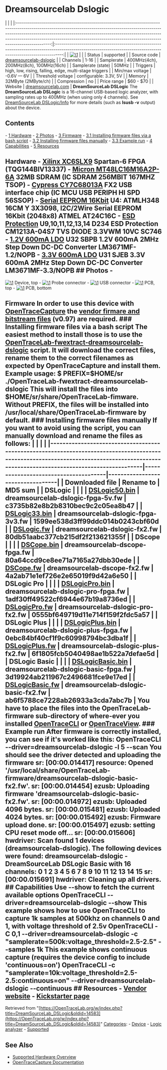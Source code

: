 # Dreamsourcelab Dslogic

| | | |:-----------------------------------------------------------------------------------------------------------------------------------------------------------------------------------------------------------------------------------------------------------------------------------------------------------------------------------------:|:----------------------------------------------------------------------------------------------------------------------------------------------------------------:| | [![\1](../../assets/hardware/general/\2)](./File:DSLogic.png.html) | | | Status | supported | | Source code | [dreamsourcelab-dslogic](http://github.com/OpenTraceLab/?p=OpenTraceCapture.git;a=tree;f=src/hardware/dreamsourcelab-dslogic) | | Channels | 1-16 | | Samplerate | 400MHz(4ch), 200MHz(8ch), 100MHz(16ch) | | Samplerate (state) | 50MHz | | Triggers | high, low, rising, falling, edge, multi-stage triggers | | Min/max voltage | -0.6V — 6V | | Threshold voltage | configurable: 3.3V, 5V | | Memory | 32MByte (2MByte/ch) | | Compression | no | | Price range | \$60 - \$70 | | Website | [dreamsourcelab.com](http://www.dreamsourcelab.com/dslogic.html) | **DreamSourceLab DSLogic** The **DreamSourceLab DSLogic** is a 16-channel USB-based logic analyzer, with sampling rates up to 400MHz (when using only 4 channels). See [DreamSourceLab DSLogic/Info](DreamSourceLab_DSLogic/Info.html "DreamSourceLab DSLogic/Info") for more details (such as **lsusb -v** output) about the device. 
## Contents 
\- [1 Hardware](DreamSourceLab_DSLogic.html#Hardware) \- [2 Photos](DreamSourceLab_DSLogic.html#Photos) \- [3 Firmware](DreamSourceLab_DSLogic.html#Firmware) \- [3.1 Installing firmware files via a bash script](DreamSourceLab_DSLogic.html#Installing_firmware_files_via_a_bash_script) \- [3.2 Installing firmware files manually](DreamSourceLab_DSLogic.html#Installing_firmware_files_manually) \- [3.3 Example run](DreamSourceLab_DSLogic.html#Example_run) \- [4 Capabilities](DreamSourceLab_DSLogic.html#Capabilities) \- [5 Resources](DreamSourceLab_DSLogic.html#Resources) 
## Hardware \- [Xilinx XC6SLX9](http://www.xilinx.com/products/silicon-devices/fpga/spartan-6/) Spartan-6 FPGA (TQG144BIV13337) \- [Micron MT48LC16M16A2P-6A](http://www.micron.com/-/media/Documents/Products/Data%20Sheet/DRAM/256Mb_sdr.pdf) 32MB SDRAM (IC SDRAM 256MBIT 167MHZ TSOP) \- [Cypress CY7C68013A](http://www.cypress.com/?mpn=CY7C68013A-56PVXC) FX2 USB interface chip (IC MCU USB PERIPH HI SPD 56SSOP) \- [Serial EEPROM 16Kbit](http://www.atmel.com/Images/Atmel-8719-SEEPROM-AT24C16C-Datasheet.pdf) U4: ATMLH348 16CM Y 3X3098, I2C/2Wire Serial EEPROM 16Kbit (2048x8) ATMEL AT24C16C \- [ESD Protection](http://www.onsemi.com/pub_link/Collateral/CM1213A.PDF) U9,10,11,12,13,14 D234 ESD Protection CM1213A-04S7 TVS DIODE 3.3VWM 10VC SC746 \- [1.2V 600mA LDO](http://www.ti.com/lit/ds/symlink/lm3671.pdf) U32 SBPB 1.2V 600mA 2MHz Step Down DC-DC Converter LM3671MF-1.2/NOPB \- [3.3V 600mA LDO](http://www.ti.com/lit/ds/symlink/lm3671.pdf) U31 SJEB 3.3V 600mA 2MHz Step Down DC-DC Converter LM3671MF-3.3/NOPB ## Photos \- 
[![\1](../../assets/hardware/general/\2)](./File:DSLogic.png.html)
Device, top
\- 
[![\1](../../assets/hardware/general/\2)](./File:DSLogic_connector.jpg.html)
Probe connector
\- 
[![\1](../../assets/hardware/general/\2)](./File:DSLogic_USB.jpg.html)
USB connector
\- 
[![\1](../../assets/hardware/general/\2)](./File:DSLogic_PCB_front.jpg.html)
PCB, top
\- 
[![\1](../../assets/hardware/general/\2)](./File:DSLogic_PCB_back.jpg.html)
PCB, bottom
## Firmware In order to use this device with [OpenTraceCapture](OpenTraceCapture.html "OpenTraceCapture") the [vendor firmare and bitstream files](https://github.com/DreamSourceLab/DSView/raw/886b847c21c606df3138ce7ad8f8e8c363ee758b/DSView/res) (v0.97) are required. ### Installing firmware files via a bash script The easiest method to install those is to use the [OpenTraceLab-fwextract-dreamsourcelab-dslogic](http://github.com/OpenTraceLab/?p=OpenTraceLab-util.git;a=blob;f=firmware/dreamsourcelab-dslogic/OpenTraceLab-fwextract-dreamsourcelab-dslogic) script. It will download the correct files, rename them to the correct filenames as expected by OpenTraceCapture and install them. **Example usage**:  $ PREFIX=$HOME/sr ./OpenTraceLab-fwextract-dreamsourcelab-dslogic  This will install the files into **\$HOME/sr/share/OpenTraceLab-fimware**. Without **PREFIX**, the files will be installed into **/usr/local/share/OpenTraceLab-firmware** by default. ### Installing firmware files manually If you want to avoid using the script, you can **manually download and rename** the files as follows: | | | | |---------------------------------------------------------------------------------------------------------------------------------------------------------------------------------------|--------------------------------------|----------------------------------| | Downloaded file | Rename to | MD5 sum | | DSLogic | | | | [DSLogic50.bin](https://github.com/DreamSourceLab/DSView/raw/886b847c21c606df3138ce7ad8f8e8c363ee758b/DSView/res/DSLogic50.bin) | dreamsourcelab-dslogic-fpga-5v.fw | c3735b82e8b2b8310bec9c2c05ea8b47 | | [DSLogic33.bin](https://github.com/DreamSourceLab/DSView/raw/886b847c21c606df3138ce7ad8f8e8c363ee758b/DSView/res/DSLogic33.bin) | dreamsourcelab-dslogic-fpga-3v3.fw | 1599ee538d3ff99ddc014b0243cbf60d | | [DSLogic.fw](https://github.com/DreamSourceLab/DSView/raw/886b847c21c606df3138ce7ad8f8e8c363ee758b/DSView/res/DSLogic.fw) | dreamsourcelab-dslogic-fx2.fw | 80db51aabc377cb215df2f213621355f | | DScope | | | | [DSCope.bin](https://github.com/DreamSourceLab/DSView/raw/886b847c21c606df3138ce7ad8f8e8c363ee758b/DSView/res/DSCope.bin) | dreamsourcelab-dscope-fpga.fw | 80a64ccd9ce8ee71a7165a27dbb30ede | | [DSCope.fw](https://github.com/DreamSourceLab/DSView/raw/886b847c21c606df3138ce7ad8f8e8c363ee758b/DSView/res/DSCope.fw) | dreamsourcelab-dscope-fx2.fw | 4a2ab71e1ef726e2e65019f9d42a6e50 | | DSLogic Pro | | | | [DSLogicPro.bin](https://github.com/DreamSourceLab/DSView/raw/886b847c21c606df3138ce7ad8f8e8c363ee758b/DSView/res/DSLogicPro.bin) | dreamsourcelab-dslogic-pro-fpga.fw | 1adf30ff49522cf6944e67b19a8736ed | | [DSLogicPro.fw](https://github.com/DreamSourceLab/DSView/raw/886b847c21c606df3138ce7ad8f8e8c363ee758b/DSView/res/DSLogicPro.fw) | dreamsourcelab-dslogic-pro-fx2.fw | 0555bf649719d11e714f159f2fdc5a57 | | DSLogic Plus | | | | [DSLogicPlus.bin](https://github.com/DreamSourceLab/DSView/raw/886b847c21c606df3138ce7ad8f8e8c363ee758b/DSView/res/DSLogicPlus.bin) | dreamsourcelab-dslogic-plus-fpga.fw | 0ebc84bf40cf1f9c60998794bc3dba1f | | [DSLogicPlus.fw](https://github.com/DreamSourceLab/DSView/raw/886b847c21c606df3138ce7ad8f8e8c363ee758b/DSView/res/DSLogicPlus.fw) | dreamsourcelab-dslogic-plus-fx2.fw | 6f1805fcb5040498ae1b522a7defae5d | | DSLogic Basic | | | | [DSLogicBasic.bin](https://github.com/DreamSourceLab/DSView/raw/886b847c21c606df3138ce7ad8f8e8c363ee758b/DSView/res/DSLogicBasic.bin) | dreamsourcelab-dslogic-basic-fpga.fw | 3d19924ab211967c2496681fce9e17ed | | [DSLogicBasic.fw](https://github.com/DreamSourceLab/DSView/raw/886b847c21c606df3138ce7ad8f8e8c363ee758b/DSView/res/DSLogicBasic.fw) | dreamsourcelab-dslogic-basic-fx2.fw | ab6f5788ce7228ab26933a3cda7abc7b | You have to place the files into the **OpenTraceLab-firmware** sub-directory of where-ever you installed [OpenTraceCLI](OpenTraceCLI.html "OpenTraceCLI") or [OpenTraceView](OpenTraceView.html "OpenTraceView"). ### Example run After firmware is correctly installed, you can see if it's worked like this: OpenTraceCLI --driver=dreamsourcelab-dslogic -l 5 --scan You should see the driver detected and uploading the firmware sr: [00:00.014417] resource: Opened '/usr/local/share/OpenTraceLab-firmware/dreamsourcelab-dslogic-basic-fx2.fw'. sr: [00:00.014454] ezusb: Uploading firmware 'dreamsourcelab-dslogic-basic-fx2.fw'. sr: [00:00.014972] ezusb: Uploaded 4096 bytes. sr: [00:00.015481] ezusb: Uploaded 4024 bytes. sr: [00:00.015492] ezusb: Firmware upload done. sr: [00:00.015497] ezusb: setting CPU reset mode off... sr: [00:00.015606] hwdriver: Scan found 1 devices (dreamsourcelab-dslogic). The following devices were found: dreamsourcelab-dslogic - DreamSourceLab DSLogic Basic with 16 channels: 0 1 2 3 4 5 6 7 8 9 10 11 12 13 14 15 sr: [00:00.015691] hwdriver: Cleaning up all drivers. ## Capabilities Use --show to fetch the current available options OpenTraceCLI --driver=dreamsourcelab-dslogic --show This example shows how to use OpenTraceCLI to capture 1k samples at 500khz on channels 0 and 1, with voltage threshold of 2.5v OpenTraceCLI -C 0,1 --driver=dreamsourcelab-dslogic -c "samplerate=500k:voltage_threshold=2.5-2.5" --samples 1k This example shows continuous capture (requires the device config to include 'continuous=on') OpenTraceCLI -c "samplerate=10k:voltage_threshold=2.5-2.5:continuous=on" --driver=dreamsourcelab-dslogic --continuous ## Resources \- [Vendor website](http://www.dreamsourcelab.com) \- [Kickstarter page](https://www.kickstarter.com/projects/dreamsourcelab/dslogic-multifunction-instruments-for-everyone)
Retrieved from "[https://OpenTraceLab.org/w/index.php?title=DreamSourceLab_DSLogic&oldid=14583](https://OpenTraceLab.org/w/index.php?title=DreamSourceLab_DSLogic&oldid=14583)" 
[Categories](specialcategories-specialcategories.md): \- [Device](./Category:Device.html "Category:Device") \- [Logic analyzer](./Category:Logic_analyzer.html "Category:Logic analyzer") \- [Supported](./Category:Supported.html "Category:Supported")

## See Also
- [Supported Hardware Overview](../supported-hardware.md)
- [OpenTraceCapture Documentation](../../opentracecapture/overview.md)
